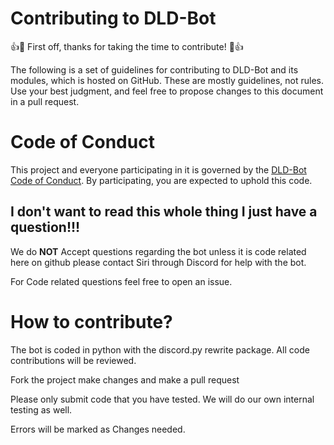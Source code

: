 # Contributing to DLD-Bot
👍🎉 First off, thanks for taking the time to contribute! 🎉👍

The following is a set of guidelines for contributing to DLD-Bot and its modules, which is hosted on GitHub. These are mostly guidelines, not rules. Use your best judgment, and feel free to propose changes to this document in a pull request.

# Code of Conduct
This project and everyone participating in it is governed by the [DLD-Bot Code of Conduct](/CODE_OF_CONDUCT.md). By participating, you are expected to uphold this code.

## I don't want to read this whole thing I just have a question!!!
We do **NOT** Accept questions regarding the bot unless it is code related here on github please contact Siri through Discord for help with the bot.

For Code related questions feel free to open an issue.

# How to contribute?
The bot is coded in python with the discord.py rewrite package.
All code contributions will be reviewed.

Fork the project make changes and make a pull request

Please only submit code that you have tested. We will do our own internal testing as well.

Errors will be marked as Changes needed.

